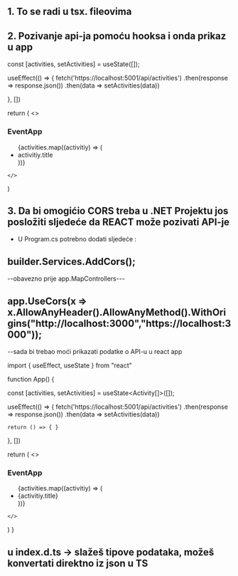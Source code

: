 ## 1. To se radi u tsx. fileovima

## 2. Pozivanje api-ja pomoću hooksa i onda prikaz u app

const [activities, setActivities] = useState([]);

  useEffect(() => {
    fetch('https://localhost:5001/api/activities')
      .then(response => response.json())
      .then(data => setActivities(data))

  }, [])

  return (
    <><div>
      <h3>EventApp</h3>
      <ul>
        {activities.map((activitiy) => (
          <li key={activitiy.id}>activitiy.title</li>
        ))}
      </ul>
    </div>

    </>
  )


  ## 3. Da bi omogićio CORS treba u .NET Projektu jos posložiti sljedeće da REACT može pozivati API-je

- U Program.cs potrebno dodati sljedeće :

## builder.Services.AddCors(); 

--obavezno prije app.MapControllers---
## app.UseCors(x => x.AllowAnyHeader().AllowAnyMethod().WithOrigins("http://localhost:3000","https://localhost:3000")); 

--sada bi trebao moći prikazati podatke o API-u u react app

import { useEffect, useState } from "react"

function App() {

  const [activities, setActivities] = useState<Activity[]>([]);

  useEffect(() => {
    fetch('https://localhost:5001/api/activities')
      .then(response => response.json())
      .then(data => setActivities(data))

    return () => { }

  }, [])

  return (
    <><div>
      <h3>EventApp</h3>
      <ul>
        {activities.map((activitiy) => (
          <li key={activitiy.id}>{activitiy.title}</li>
        ))}
      </ul>
    </div>

    </>
  )
}


## u index.d.ts -> slažeš tipove podataka, možeš konvertati direktno iz json u TS